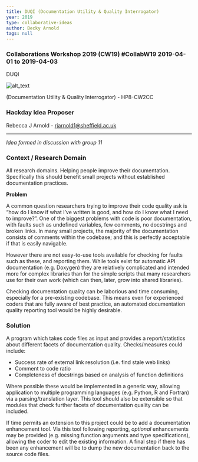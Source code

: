 ```yaml
---
title: DUQI (Documentation Utility & Quality Interrogator)
year: 2019
type: collaborative-ideas
author: Becky Arnold
tags: null
---
```

### Collaborations Workshop 2019 (CW19) #CollabW19 2019-04-01 to 2019-04-03

DUQI


![alt_text](../images/cw-19-duck.jpg)


(Documentation Utility & Quality Interrogator) - HP8-CW2CC


### Hackday Idea Proposer

Rebecca J Arnold - rjarnold1@sheffield.ac.uk



---


_Idea formed in discussion with group 11_


### Context / Research Domain

All research domains. Helping people improve their documentation.  \
Specifically this should benefit small projects without established documentation practices.

**Problem**

A common question researchers trying to improve their code quality ask is “how do I know if what I’ve written is good, and how do I know what I need to improve?”.  One of the biggest problems with code is poor documentation, with faults such as undefined variables, few comments, no docstrings and broken links. In many small projects, the majority of the documentation consists of comments within the codebase; and this is perfectly acceptable if that is easily navigable.

However there are not easy-to-use tools available for checking for faults such as these, and reporting them. While tools exist for automatic API documentation (e.g. Doxygen) they are relatively complicated and intended more for complex libraries than for the simple scripts that many researchers use for their own work (which can then, later, grow into shared libraries).

Checking documentation quality can be laborious and time consuming, especially for a pre-existing codebase. This means even for experienced coders that are fully aware of best practice, an automated documentation quality reporting tool would be highly desirable.


### Solution

A program which takes code files as input and provides a report/statistics about different facets of documentation quality. Checks/measures could include:



*   Success rate of external link resolution (i.e. find stale web links)
*   Comment to code ratio
*   Completeness of docstrings based on analysis of function definitions

Where possible these would be implemented in a generic way, allowing application to multiple programming languages (e.g. Python, R and Fortran) via a parsing/translation layer. This tool should also be extensible so that modules that check further facets of documentation quality can be included.

If time permits an extension to this project could be to add a documentation enhancement tool. Via this tool following reporting, _optional_ enhancements may be provided (e.g. missing function arguments and type specifications), allowing the coder to edit the existing information. A final step if there has been any enhancement will be to dump the new documentation back to the source code files.

